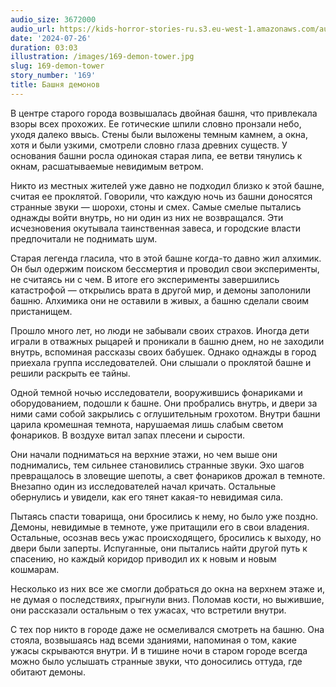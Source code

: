 ```yaml
---
audio_size: 3672000
audio_url: https://kids-horror-stories-ru.s3.eu-west-1.amazonaws.com/audio/169-demon-tower.mp3
date: '2024-07-26'
duration: 03:03
illustration: /images/169-demon-tower.jpg
slug: 169-demon-tower
story_number: '169'
title: Башня демонов
---
```


В центре старого города возвышалась двойная башня, что привлекала взоры всех прохожих. Ее готические шпили словно пронзали небо, уходя далеко ввысь. Стены были выложены темным камнем, а окна, хотя и были узкими, смотрели словно глаза древних существ. У основания башни росла одинокая старая липа, ее ветви тянулись к окнам, расшатываемые невидимым ветром.

Никто из местных жителей уже давно не подходил близко к этой башне, считая ее проклятой. Говорили, что каждую ночь из башни доносятся странные звуки — шорохи, стоны и смех. Самые смелые пытались однажды войти внутрь, но ни один из них не возвращался. Эти исчезновения окутывала таинственная завеса, и городские власти предпочитали не поднимать шум.

Старая легенда гласила, что в этой башне когда-то давно жил алхимик. Он был одержим поиском бессмертия и проводил свои эксперименты, не считаясь ни с чем. В итоге его эксперименты завершились катастрофой — открылись врата в другой мир, и демоны заполонили башню. Алхимика они не оставили в живых, а башню сделали своим пристанищем.

Прошло много лет, но люди не забывали своих страхов. Иногда дети играли в отважных рыцарей и проникали в башню днем, но не заходили внутрь, вспоминая рассказы своих бабушек. Однако однажды в город приехала группа исследователей. Они слышали о проклятой башне и решили раскрыть ее тайны.

Одной темной ночью исследователи, вооружившись фонариками и оборудованием, подошли к башне. Они пробрались внутрь, и двери за ними сами собой закрылись с оглушительным грохотом. Внутри башни царила кромешная темнота, нарушаемая лишь слабым светом фонариков. В воздухе витал запах плесени и сырости.

Они начали подниматься на верхние этажи, но чем выше они поднимались, тем сильнее становились странные звуки. Эхо шагов превращалось в зловещие шепоты, а свет фонариков дрожал в темноте. Внезапно один из исследователей начал кричать. Остальные обернулись и увидели, как его тянет какая-то невидимая сила.

Пытаясь спасти товарища, они бросились к нему, но было уже поздно. Демоны, невидимые в темноте, уже притащили его в свои владения. Остальные, осознав весь ужас происходящего, бросились к выходу, но двери были заперты. Испуганные, они пытались найти другой путь к спасению, но каждый коридор приводил их к новым и новым кошмарам.

Несколько из них все же смогли добраться до окна на верхнем этаже и, не думая о последствиях, прыгнули вниз. Поломав кости, но выжившие, они рассказали остальным о тех ужасах, что встретили внутри.

С тех пор никто в городе даже не осмеливался смотреть на башню. Она стояла, возвышаясь над всеми зданиями, напоминая о том, какие ужасы скрываются внутри. И в тишине ночи в старом городе всегда можно было услышать странные звуки, что доносились оттуда, где обитают демоны.